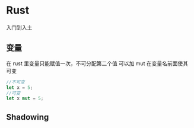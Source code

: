 # Rust

入门到入土

## 变量

在 rust 里变量只能赋值一次，不可分配第二个值
可以加 mut 在变量名前面使其可变

```rust
//不可变
let x = 5;
//可变
let x mut = 5;
```

## Shadowing
